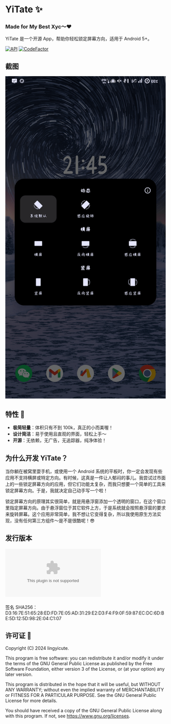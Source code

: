 # YiTate ✨

### Made for My Best Xyc～❤️

YiTate 是一个开源 App，帮助你轻松锁定屏幕方向，适用于 Android 5+。

[![API](https://img.shields.io/badge/API-21%2B-yellow.svg?style=flat)](https://developer.android.com/about/versions/lollipop)
[![CodeFactor](https://www.codefactor.io/repository/github/lingyicute/yitate/badge)](https://www.codefactor.io/repository/github/lingyicute/yitate)

## 截图

![YiTate Screenshot](art/screenshot01_zh_cn.png)

## 特性 🌟

- **极简轻量**：体积只有不到 100k，真正的小而美喔！
- **设计简洁**：易于使用且直观的界面，轻松上手～
- **开源**：无依赖，无广告，无追踪器，纯净体验！

## 为什么开发 YiTate？ 

当你躺在被窝里耍手机，或使用一个 Android 系统的平板时，你一定会发现有些应用不支持横屏或特定方向。有时候，这真是一件让人郁闷的事儿。我尝试过市面上的一些锁定屏幕方向的应用，但它们功能太复杂，而我只想要一个简单的工具来锁定屏幕方向。于是，我就决定自己动手写一个啦！

锁定屏幕方向的原理其实很简单，就是用悬浮窗添加一个透明的窗口，在这个窗口里指定屏幕方向。由于悬浮窗位于其它软件上方，于是系统就会按照悬浮窗的要求来旋转屏幕。这个应用非常简单，我不想让它变得复杂，所以我使用原生方法实现，没有任何第三方组件～是不是很酷呢！😎

## 发行版本

#### ![最新版本 / latest release](https://raw.githubusercontent.com/lingyicute/YiTate/main/apk-releases/latest.apk)

签名 SHA256：D3:16:7E:51:65:28:ED:FD:7E:05:AD:31:29:E2:D3:F4:F9:0F:59:87:EC:DC:6D:BE:5D:12:5D:98:2E:04:C1:07

## 许可证 📜

Copyright (C) 2024 lingyicute.

This program is free software: you can redistribute it and/or modify
it under the terms of the GNU General Public License as published by
the Free Software Foundation, either version 3 of the License, or
(at your option) any later version.

This program is distributed in the hope that it will be useful,
but WITHOUT ANY WARRANTY; without even the implied warranty of
MERCHANTABILITY or FITNESS FOR A PARTICULAR PURPOSE.  See the
GNU General Public License for more details.

You should have received a copy of the GNU General Public License
along with this program.  If not, see https://www.gnu.org/licenses.
